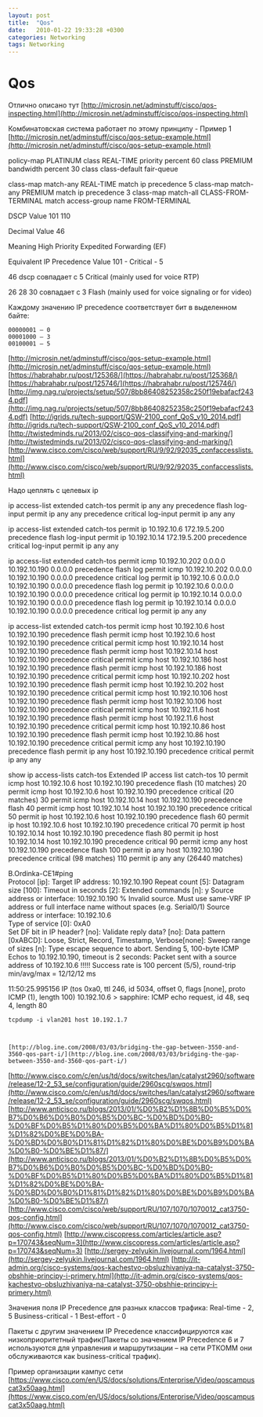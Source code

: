 ```yaml
---
layout: post
title:  "Qos"
date:   2010-01-22 19:33:28 +0300
categories: Networking
tags: Networking
---
```


# Qos
Отлично описано тут
[http://microsin.net/adminstuff/cisco/qos-inspecting.html](http://microsin.net/adminstuff/cisco/qos-inspecting.html)

Комбинатовская система работает по этому принципу - Пример 1
[http://microsin.net/adminstuff/cisco/qos-setup-example.html](http://microsin.net/adminstuff/cisco/qos-setup-example.html)


policy-map PLATINUM
 class REAL-TIME
  priority percent 60
 class PREMIUM
  bandwidth percent 30 
 class class-default
  fair-queue


class-map match-any REAL-TIME
 match ip precedence 5 
class-map match-any PREMIUM
 match ip precedence 3 
class-map match-all CLASS-FROM-TERMINAL
 match access-group name FROM-TERMINAL



 	
DSCP Value
101 110 

Decimal Value 
46

Meaning
High Priority Expedited Forwarding (EF)

Equivalent IP Precedence Value
101 - Critical - 5

46 dscp совпадает с 5
Critical (mainly used for voice RTP)

26
28
30 совпадает с 3
Flash (mainly used for voice signaling or for video)


Каждому значению IP precedence соответствует бит в выделенном байте:

    00000001 — 0
    00001000 — 3
    00100001 — 5 




[http://microsin.net/adminstuff/cisco/qos-setup-example.html](http://microsin.net/adminstuff/cisco/qos-setup-example.html)
[https://habrahabr.ru/post/125368/](https://habrahabr.ru/post/125368/)
[https://habrahabr.ru/post/125746/](https://habrahabr.ru/post/125746/)
[http://img.nag.ru/projects/setup/507/8bb86408252358c250f19ebafacf2434.pdf](http://img.nag.ru/projects/setup/507/8bb86408252358c250f19ebafacf2434.pdf)
[http://igrids.ru/tech-support/QSW-2100_conf_QoS_v10_2014.pdf](http://igrids.ru/tech-support/QSW-2100_conf_QoS_v10_2014.pdf)
[http://twistedminds.ru/2013/02/cisco-qos-classifying-and-marking/](http://twistedminds.ru/2013/02/cisco-qos-classifying-and-marking/)
[http://www.cisco.com/cisco/web/support/RU/9/92/92035_confaccesslists.html](http://www.cisco.com/cisco/web/support/RU/9/92/92035_confaccesslists.html)

Надо цеплять с целевых ip

ip access-list extended catch-tos
 permit ip any any precedence flash log-input
 permit ip any any precedence critical log-input
 permit ip any any



 
 
 
 
 
 
 
 
 
 
 
 ip access-list extended catch-tos
 permit ip 10.192.10.6 172.19.5.200 precedence flash log-input
 permit ip 10.192.10.14 172.19.5.200 precedence critical log-input
 permit ip any any
 
 
 
 ip access-list extended catch-tos
 permit icmp 10.192.10.202 0.0.0.0 10.192.10.190 0.0.0.0 precedence flash log
 permit icmp 10.192.10.202 0.0.0.0 10.192.10.190 0.0.0.0 precedence critical log
permit ip 10.192.10.6 0.0.0.0 10.192.10.190 0.0.0.0 precedence flash log
 permit ip 10.192.10.6 0.0.0.0 10.192.10.190 0.0.0.0 precedence critical log
 permit ip 10.192.10.14 0.0.0.0 10.192.10.190 0.0.0.0 precedence flash log
 permit ip 10.192.10.14 0.0.0.0 10.192.10.190 0.0.0.0 precedence critical log
 permit ip any any

 
 
 
 
 ip access-list extended catch-tos
 permit icmp host 10.192.10.6 host 10.192.10.190 precedence flash
 permit icmp host 10.192.10.6 host 10.192.10.190 precedence critical
 permit icmp host 10.192.10.14 host 10.192.10.190 precedence flash
 permit icmp host 10.192.10.14 host 10.192.10.190 precedence critical
 permit icmp host 10.192.10.186 host 10.192.10.190 precedence flash
 permit icmp host 10.192.10.186 host 10.192.10.190 precedence critical
  permit icmp host 10.192.10.202 host 10.192.10.190 precedence flash
 permit icmp host 10.192.10.202 host 10.192.10.190 precedence critical
 permit icmp host 10.192.10.106 host 10.192.10.190 precedence flash
 permit icmp host 10.192.10.106 host 10.192.10.190 precedence critical
  permit icmp host 10.192.11.6 host 10.192.10.190 precedence flash
 permit icmp host 10.192.11.6 host 10.192.10.190 precedence critical
 permit icmp host 10.192.10.86 host 10.192.10.190 precedence flash
 permit icmp host 10.192.10.86 host 10.192.10.190 precedence critical
  permit icmp any host 10.192.10.190 precedence flash
 permit ip any host 10.192.10.190 precedence critical 
 permit ip any any

 
 
 
 
 show ip access-lists catch-tos
Extended IP access list catch-tos
    10 permit icmp host 10.192.10.6 host 10.192.10.190 precedence flash (10 matches)
    20 permit icmp host 10.192.10.6 host 10.192.10.190 precedence critical (20 matches)
    30 permit icmp host 10.192.10.14 host 10.192.10.190 precedence flash
    40 permit icmp host 10.192.10.14 host 10.192.10.190 precedence critical
    50 permit ip host 10.192.10.6 host 10.192.10.190 precedence flash
    60 permit ip host 10.192.10.6 host 10.192.10.190 precedence critical
    70 permit ip host 10.192.10.14 host 10.192.10.190 precedence flash
    80 permit ip host 10.192.10.14 host 10.192.10.190 precedence critical
    90 permit icmp any host 10.192.10.190 precedence flash
    100 permit ip any host 10.192.10.190 precedence critical (98 matches)
    110 permit ip any any (26440 matches)

 
 
 
 
 
 
B.Ordinka-CE1#ping         
Protocol [ip]: 
Target IP address: 10.192.10.190
Repeat count [5]: 
Datagram size [100]: 
Timeout in seconds [2]: 
Extended commands [n]: y
Source address or interface: 10.192.10.190
% Invalid source. Must use same-VRF IP address or full interface name without spaces (e.g. Serial0/1)
Source address or interface: 10.192.10.6  
Type of service [0]: 0xA0         
Set DF bit in IP header? [no]: 
Validate reply data? [no]: 
Data pattern [0xABCD]: 
Loose, Strict, Record, Timestamp, Verbose[none]: 
Sweep range of sizes [n]: 
Type escape sequence to abort.
Sending 5, 100-byte ICMP Echos to 10.192.10.190, timeout is 2 seconds:
Packet sent with a source address of 10.192.10.6 
!!!!!
Success rate is 100 percent (5/5), round-trip min/avg/max = 12/12/12 ms




11:50:25.995156 IP (tos 0xa0, ttl 246, id 5034, offset 0, flags [none], proto ICMP (1), length 100)
    10.192.10.6 > sapphire: ICMP echo request, id 48, seq 4, length 80

    
    tcpdump -i vlan201 host 10.192.1.7

    
    
    [http://blog.ine.com/2008/03/03/bridging-the-gap-between-3550-and-3560-qos-part-i/](http://blog.ine.com/2008/03/03/bridging-the-gap-between-3550-and-3560-qos-part-i/)
[http://www.cisco.com/c/en/us/td/docs/switches/lan/catalyst2960/software/release/12-2_53_se/configuration/guide/2960scg/swqos.html](http://www.cisco.com/c/en/us/td/docs/switches/lan/catalyst2960/software/release/12-2_53_se/configuration/guide/2960scg/swqos.html)
[http://www.anticisco.ru/blogs/2013/01/%D0%B2%D1%8B%D0%B5%D0%B7%D0%B6%D0%B0%D0%B5%D0%BC-%D0%BD%D0%B0-%D0%BF%D0%B5%D1%80%D0%B5%D0%BA%D1%80%D0%B5%D1%81%D1%82%D0%BE%D0%BA-%D0%BD%D0%B0%D1%81%D1%82%D1%80%D0%BE%D0%B9%D0%BA%D0%B0-%D0%BE%D1%87/](http://www.anticisco.ru/blogs/2013/01/%D0%B2%D1%8B%D0%B5%D0%B7%D0%B6%D0%B0%D0%B5%D0%BC-%D0%BD%D0%B0-%D0%BF%D0%B5%D1%80%D0%B5%D0%BA%D1%80%D0%B5%D1%81%D1%82%D0%BE%D0%BA-%D0%BD%D0%B0%D1%81%D1%82%D1%80%D0%BE%D0%B9%D0%BA%D0%B0-%D0%BE%D1%87/)
[http://www.cisco.com/cisco/web/support/RU/107/1070/1070012_cat3750-qos-config.html](http://www.cisco.com/cisco/web/support/RU/107/1070/1070012_cat3750-qos-config.html)
[http://www.ciscopress.com/articles/article.asp?p=170743&seqNum=3](http://www.ciscopress.com/articles/article.asp?p=170743&seqNum=3)
[http://sergey-zelyukin.livejournal.com/1964.html](http://sergey-zelyukin.livejournal.com/1964.html)
[http://it-admin.org/cisco-systems/qos-kachestvo-obsluzhivaniya-na-catalyst-3750-obshhie-principy-i-primery.html](http://it-admin.org/cisco-systems/qos-kachestvo-obsluzhivaniya-na-catalyst-3750-obshhie-principy-i-primery.html)




Значения поля IP Precedence для разных классов трафика:
Real-time - 2, 5
Business-critical - 1
Best-effort - 0

Пакеты с другим значением IP Precedence классифицируются как низкоприоритетный трафик(Пакеты со значением IP Precedence 6 и 7 используются для управления и маршрутизации – на сети РТКОММ они обслуживаются как business-critical трафик).






Пример организации кампус сети
[https://www.cisco.com/en/US/docs/solutions/Enterprise/Video/qoscampuscat3x50aag.html](https://www.cisco.com/en/US/docs/solutions/Enterprise/Video/qoscampuscat3x50aag.html)
